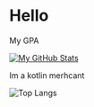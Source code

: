 # Hello

My GPA

[![My GitHub Stats](https://github-readme-stats.vercel.app/api/?username=zaydaanjahangir&count_private=true&theme=tokyonight&showicons=true)]()

Im a kotlin merhcant

![Top Langs](https://github-readme-stats.vercel.app/api/top-langs/?username=zaydaanjahangir&theme=tokyonight)

